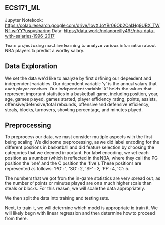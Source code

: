 ## ECS171_ML
Jupyter Notebook: https://colab.research.google.com/drive/1ovXUoYBr06Ob2OakHg9UBX_TWNf-wrYY?usp=sharing
Data: https://data.world/nolanoreilly495/nba-data-with-salaries-1996-2017

Team project using machine learning to analyze various information about NBA players to predict a worthy salary.

## Data Exploration
We set the data we'd like to analyze by first defining our dependent and independent variables. Our dependent variable 'y' is the annual salary that each player receives. Our independent variable 'X' holds the values that represent important statistics in a basketball game, including position, year, age, games played, games started, player efficiency rating, points, assists, offensive/defensive/total rebounds, offensive and defensive efficiency, steals, blocks, turnovers, shooting percentage, and minutes played.

## Preprocessing
To preprocess our data, we must consider multiple aspects with the first being scaling. We did some preprocessing, as we did label encoding for the different positions in basketball and did feature selection by choosing the categories that we deemed important. For label encoding, we set each position as a number (which is reflected in the NBA, where they call the PG position the 'one' and the C position the 'five'). These positions are represented as follows: 'PG': 1, 'SG': 2, 'SF' : 3, 'PF': 4, 'C': 5. 

The numbers that we got from the in-game statistics are very spread out, as the number of points or minutes played are on a much higher scale than steals or blocks. For this reason, we will scale the data appropriately.

We then split the data into training and testing sets.

Next, to train it, we will determine which model is appropriate to train it. We will likely begin with linear regression and then determine how to proceed from there.
